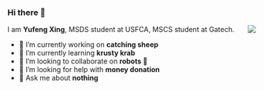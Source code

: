 ### Hi there 👋

<img align="right" src="https://github-readme-stats.vercel.app/api?username=Sadamingh&show_icons=1">

I am **Yufeng Xing**, MSDS student at USFCA, MSCS student at Gatech.

- 🔭 I’m currently working on **catching sheep**
- 🌱 I’m currently learning **krusty krab**
- 👯 I’m looking to collaborate on **robots 🤖**
- 🤔 I’m looking for help with **money donation**
- 💬 Ask me about **nothing**
